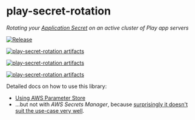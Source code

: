 play-secret-rotation
=========

_Rotating your [Application Secret](https://www.playframework.com/documentation/2.8.x/ApplicationSecret)
on an active cluster of Play app servers_

[![Release](https://github.com/guardian/play-secret-rotation/actions/workflows/release.yml/badge.svg)](https://github.com/guardian/play-secret-rotation/actions/workflows/release.yml)

[![play-secret-rotation artifacts](https://index.scala-lang.org/guardian/play-secret-rotation/play-v30/latest-by-scala-version.svg)](https://index.scala-lang.org/guardian/play-secret-rotation/play-v30/)

[![play-secret-rotation artifacts](https://index.scala-lang.org/guardian/play-secret-rotation/play-v29/latest-by-scala-version.svg)](https://index.scala-lang.org/guardian/play-secret-rotation/play-v29/)

[![play-secret-rotation artifacts](https://index.scala-lang.org/guardian/play-secret-rotation/play-v28/latest-by-scala-version.svg)](https://index.scala-lang.org/guardian/play-secret-rotation/play-v28/)

Detailed docs on how to use this library:

* [Using AWS Parameter Store](aws-parameterstore/README.md)
* ...but not with _AWS Secrets Manager_, because
  [surprisingly it doesn't suit the use-case very well](https://github.com/guardian/play-secret-rotation/commit/01e7fa86688).
